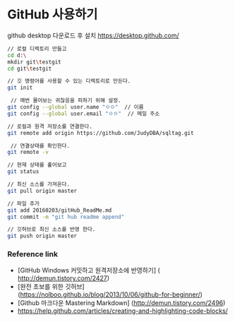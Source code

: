 # GitHub 사용하기 

github desktop 다운로드 후 설치
https://desktop.github.com/

```bash
// 로컬 디렉토리 만들고
cd d:\
mkdir git\testgit
cd git\testgit

// 깃 명령어를 사용할 수 있는 디렉토리로 만든다.
git init           

 // 매번 물어보는 귀찮음을 피하기 위해 설정.
git config --global user.name "ㅇㅇ"  // 이름
git config --global user.email "ㅇㅇ"  // 메일 주소  

// 로컬과 원격 저장소를 연결한다.
git remote add origin https://github.com/JudyDBA/sqltag.git 

 // 연결상태를 확인한다.
git remote -v 

// 현재 상태를 훑어보고
git status          

// 최신 소스를 가져온다. 
git pull origin master 

// 파일 추가 
git add 20160203/gitHub_ReadMe.md
git commit -m "git hub readme append"

// 깃허브로 최신 소스를 반영 한다. 
git push origin master 

```

### Reference link
* [GitHub Windows 커밋하고 원격저장소에 반영하기] ( http://demun.tistory.com/2427)
* [완전 초보를 위한 깃허브] (https://nolboo.github.io/blog/2013/10/06/github-for-beginner/)
* [Github 마크다운 Mastering Markdown] (http://demun.tistory.com/2496)
* https://help.github.com/articles/creating-and-highlighting-code-blocks/


